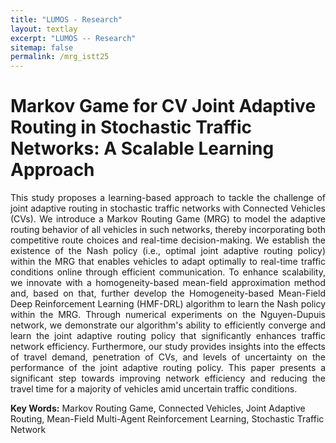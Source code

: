 ```yaml
---
title: "LUMOS - Research"
layout: textlay
excerpt: "LUMOS -- Research"
sitemap: false
permalink: /mrg_istt25
---
```


# Markov Game for CV Joint Adaptive Routing in Stochastic Traffic Networks: A Scalable Learning Approach

<div style="text-align: justify">
This study proposes a learning-based approach to tackle the challenge of joint adaptive routing in stochastic traffic networks with Connected Vehicles (CVs). We introduce a Markov Routing Game (MRG) to model the adaptive routing behavior of all vehicles in such networks, thereby incorporating both competitive route choices and real-time decision-making. We establish the existence of the Nash policy (i.e., optimal joint adaptive routing policy) within the MRG that enables vehicles to adapt optimally to real-time traffic conditions online through efficient  communication. To enhance scalability, we innovate with a homogeneity-based mean-field approximation method and, based on that, further develop the Homogeneity-based Mean-Field Deep Reinforcement Learning (HMF-DRL) algorithm to learn the Nash policy within the MRG. Through numerical experiments on the Nguyen-Dupuis network, we demonstrate our algorithm's ability to efficiently converge and learn the joint adaptive routing policy that significantly enhances traffic network efficiency. Furthermore, our study provides insights into the effects of travel demand, penetration of CVs, and levels of uncertainty on the performance of the joint adaptive routing policy. This paper presents a significant step towards improving network efficiency and reducing the travel time for a majority of vehicles amid uncertain traffic conditions.
</div>

**Key Words:** Markov Routing Game, Connected Vehicles, Joint Adaptive Routing, Mean-Field Multi-Agent Reinforcement Learning, Stochastic Traffic Network

<br><br><br>
